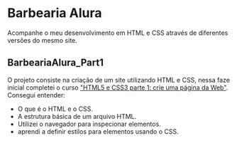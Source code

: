 # Barbearia Alura

Acompanhe o meu desenvolvimento em HTML e CSS através de diferentes versões do mesmo site.

## BarbeariaAlura_Part1

O projeto consiste na criação de um site utilizando HTML e CSS, nessa faze inicial completei o curso ["HTML5 e CSS3 parte 1: crie uma página da Web"](https://cursos.alura.com.br/course/html5-css3-primeiros-passos). Consegui entender:
- O que é o HTML e o CSS.
- A estrutura básica de um arquivo HTML.
- Utilizei o navegador para inspecionar elementos.
- aprendi a definir estilos para elementos usando o CSS.
